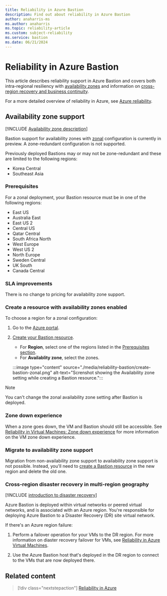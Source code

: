 ```yaml
---
title: Reliability in Azure Bastion
description: Find out about reliability in Azure Bastion  
author: anaharris-ms 
ms.author: anaharris
ms.topic: reliability-article
ms.custom: subject-reliability
ms.service: bastion
ms.date: 06/21/2024
---
```



# Reliability in Azure Bastion

This article describes reliability support in Azure Bastion and covers both intra-regional resiliency with [availability zones](#availability-zone-support) and information on [cross-region recovery and business continuity](#cross-region-disaster-recovery-and-business-continuity). 

For a more detailed overview of reliability in Azure, see [Azure reliability](/azure/architecture/framework/resiliency/overview).

## Availability zone support

[!INCLUDE [Availability zone description](includes/reliability-availability-zone-description-include.md)]


Bastion support for availability zones with [zonal](./availability-zones-overview.md#zonal-and-zone-redundant-services) configuration is currently in preview. A zone-redundant configuration is not supported.

Previously deployed Bastions may or may not be zone-redundant and these are limited to the following regions:
- Korea Central 
- Southeast Asia

### Prerequisites

For a zonal deployment, your Bastion resource must be in one of the following regions:

- East US
- Australia East
- East US 2
- Central US
- Qatar Central
- South Africa North
- West Europe
- West US 2
- North Europe
- Sweden Central
- UK South
- Canada Central

### SLA improvements

There is no change to pricing for availability zone support.

### Create a resource with availability zones enabled

To choose a region for a zonal configuration:

1. Go to the [Azure portal](https://portal.azure.com).
1. [Create your Bastion resource](/azure/bastion/tutorial-create-host-portal).

    - For **Region**, select one of the regions listed in the [Prerequisites section](#prerequisites).
    - For **Availablity zone**, select the zones.

    :::image type="content" source="./media/reliability-bastion/create-bastion-zonal.png" alt-text="Screnshot showing the Availability zone setting while creating a Bastion resource.":::

>[!NOTE]
>You can't change the zonal availability zone setting after Bastion is deployed. 


### Zone down experience

When a zone goes down, the VM and Bastion should still be accessible. See [Reliability in Virtual Machines: Zone down experience](./reliability-virtual-machines.md#zone-down-experience) for more information on the VM zone down experience.

### Migrate to availability zone support

Migration from non-availability zone support to availability zone support is not possible. Instead, you'll need to [create a Bastion resource](/azure/bastion/tutorial-create-host-portal) in the new region and delete the old one.

### Cross-region disaster recovery in multi-region geography

[!INCLUDE [introduction to disaster recovery](includes/reliability-disaster-recovery-description-include.md)]

Azure Bastion is deployed within virtual networks or peered virtual networks, and is associated with an Azure region. You're responsible for deploying Azure Bastion to a Disaster Recovery (DR) site virtual network. 


If there's an Azure region failure:

1. Perform a failover operation for your VMs to the DR region. For more information on diaster recovery failover for VMs, see [Reliability in Azure Virtual Machines](./reliability-virtual-machines.md).

2. Use the Azure Bastion host that's deployed in the DR region to connect to the VMs that are now deployed there.

## Related content

> [!div class="nextstepaction"]
> [Reliability in Azure](/azure/availability-zones/overview)
